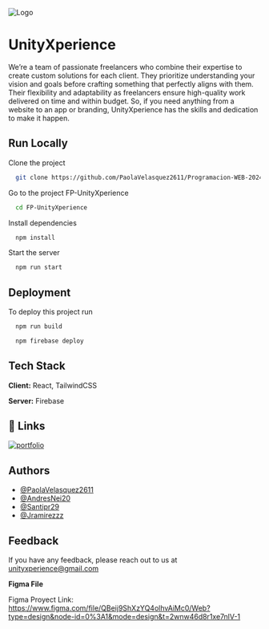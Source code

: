 
![Logo](https://firebasestorage.googleapis.com/v0/b/dca-perez.appspot.com/o/images%2Flogo.png?alt=media&token=027e6f36-fae8-4d28-8fb2-439a1bc4cc8a)


# UnityXperience

We’re a team of passionate freelancers who combine their expertise to create custom solutions for each client. They prioritize understanding your vision and goals before crafting something that perfectly aligns with them. Their flexibility and adaptability as freelancers ensure high-quality work delivered on time and within budget. So, if you need anything from a website to an app or branding, UnityXperience has the skills and dedication to make it happen.


## Run Locally

Clone the project

```bash
  git clone https://github.com/PaolaVelasquez2611/Programacion-WEB-2024-1/tree/FP-UnityXperience
```

Go to the project FP-UnityXperience

```bash
  cd FP-UnityXperience
```

Install dependencies

```bash
  npm install
```

Start the server

```bash
  npm run start
```


## Deployment

To deploy this project run

```bash
  npm run build
```
```bash
  npm firebase deploy
```


## Tech Stack

**Client:** React, TailwindCSS

**Server:** Firebase


## 🔗 Links
[![portfolio](https://img.shields.io/badge/Our_portfolio-000?style=for-the-badge&logo=ko-fi&logoColor=white)](https://katherineoelsner.com/)


## Authors

- [@PaolaVelasquez2611](https://github.com/PaolaVelasquez2611)
- [@AndresNei20](https://www.github.com/AndresNei20)
- [@Santipr29](https://www.github.com/Santipr29)
- [@Jramirezzz](https://www.github.com/Jramirezz)


## Feedback

If you have any feedback, please reach out to us at unityxperience@gmail.com


**Figma File**

Figma Proyect Link: https://www.figma.com/file/QBeij9ShXzYQ4olhvAiMc0/Web?type=design&node-id=0%3A1&mode=design&t=2wnw46d8r1xe7nlV-1

